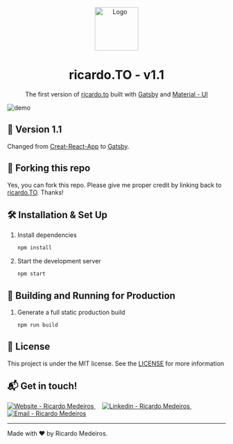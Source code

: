 <div align="center">
  <img alt="Logo" src="https://www.ricardo.to/static/media/avatar.52849e21.png" width="100" />
</div>
<h1 align="center">
  ricardo.TO - v1.1
</h1>
<p align="center">
  The first version of <a href="https://ricardo.to" target="_blank">ricardo.to</a> built with <a href="https://www.gatsbyjs.com/" target="_blank">Gatsby</a> and <a href="https://material-ui.com/" target="_blank">Material - UI</a>
</p>

![demo](https://www.ricardo.to/images/page.jpg)

## 📑 Version 1.1
Changed from [Creat-React-App](https://reactjs.org/docs/create-a-new-react-app.html) to [Gatsby](https://www.gatsbyjs.com/).

## 🚨 Forking this repo

Yes, you can fork this repo. Please give me proper credit by linking back to [ricardo.TO](https://www.ricardo.to). Thanks!

## 🛠 Installation & Set Up

1. Install dependencies

   ```sh
   npm install
   ```

2. Start the development server

   ```sh
   npm start
   ```

## 🚀 Building and Running for Production

1. Generate a full static production build

   ```sh
   npm run build
   ```

## :memo: License

This project is under the MIT license. See the [LICENSE](https://github.com/MedeirosRicardo/v1/blob/master/LICENSE) for more information

## :mailbox_with_mail: Get in touch!

<a href="https://ricardo.to" target="_blank" >
  <img alt="Website - Ricardo Medeiros" src="https://img.shields.io/badge/Website--%23F8952D?style=social">
</a>&nbsp;&nbsp;&nbsp;
<a href="https://www.linkedin.com/in/ricmedeiros/" target="_blank" >
  <img alt="Linkedin - Ricardo Medeiros" src="https://img.shields.io/badge/Linkedin--%23F8952D?style=social&logo=linkedin">
</a>&nbsp;&nbsp;&nbsp;
<a href="mailto:medeiros.ricardo@outlook.com" target="_blank" >
  <img alt="Email - Ricardo Medeiros" src="https://img.shields.io/badge/Email--%23F8952D?style=social&logo=gmail">
</a> 

---

Made with ❤️ by Ricardo Medeiros.